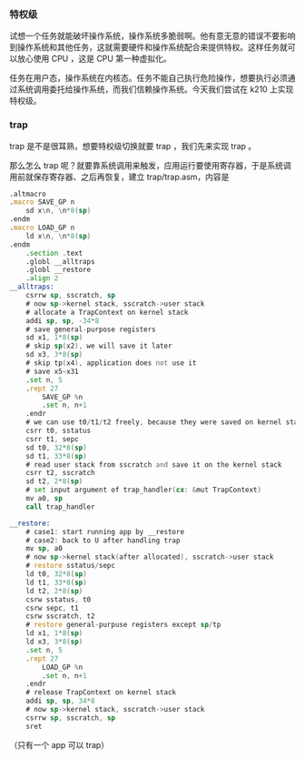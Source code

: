 ### 特权级

试想一个任务就能破坏操作系统，操作系统多脆弱啊。他有意无意的错误不要影响到操作系统和其他任务，这就需要硬件和操作系统配合来提供特权。这样任务就可以放心使用 CPU ，这是 CPU 第一种虚拟化。

任务在用户态，操作系统在内核态。任务不能自己执行危险操作，想要执行必须通过系统调用委托给操作系统，而我们信赖操作系统。今天我们尝试在 k210 上实现特权级。

### trap

trap 是不是很耳熟，想要特权级切换就要 trap ，我们先来实现 trap 。

那么怎么 trap 呢？就要靠系统调用来触发，应用运行要使用寄存器，于是系统调用前就保存寄存器、之后再恢复，建立 trap/trap.asm，内容是

```asm
.altmacro
.macro SAVE_GP n
    sd x\n, \n*8(sp)
.endm
.macro LOAD_GP n
    ld x\n, \n*8(sp)
.endm
    .section .text
    .globl __alltraps
    .globl __restore
    .align 2
__alltraps:
    csrrw sp, sscratch, sp
    # now sp->kernel stack, sscratch->user stack
    # allocate a TrapContext on kernel stack
    addi sp, sp, -34*8
    # save general-purpose registers
    sd x1, 1*8(sp)
    # skip sp(x2), we will save it later
    sd x3, 3*8(sp)
    # skip tp(x4), application does not use it
    # save x5~x31
    .set n, 5
    .rept 27
        SAVE_GP %n
        .set n, n+1
    .endr
    # we can use t0/t1/t2 freely, because they were saved on kernel stack
    csrr t0, sstatus
    csrr t1, sepc
    sd t0, 32*8(sp)
    sd t1, 33*8(sp)
    # read user stack from sscratch and save it on the kernel stack
    csrr t2, sscratch
    sd t2, 2*8(sp)
    # set input argument of trap_handler(cx: &mut TrapContext)
    mv a0, sp
    call trap_handler

__restore:
    # case1: start running app by __restore
    # case2: back to U after handling trap
    mv sp, a0
    # now sp->kernel stack(after allocated), sscratch->user stack
    # restore sstatus/sepc
    ld t0, 32*8(sp)
    ld t1, 33*8(sp)
    ld t2, 2*8(sp)
    csrw sstatus, t0
    csrw sepc, t1
    csrw sscratch, t2
    # restore general-purpuse registers except sp/tp
    ld x1, 1*8(sp)
    ld x3, 3*8(sp)
    .set n, 5
    .rept 27
        LOAD_GP %n
        .set n, n+1
    .endr
    # release TrapContext on kernel stack
    addi sp, sp, 34*8
    # now sp->kernel stack, sscratch->user stack
    csrrw sp, sscratch, sp
    sret

```



（只有一个 app 可以 trap）